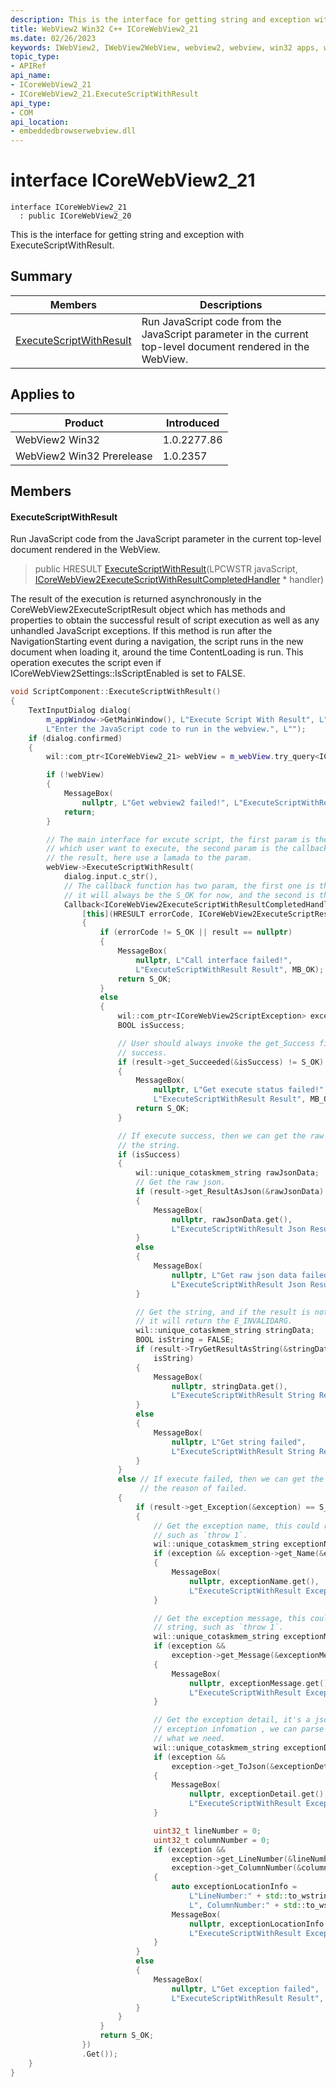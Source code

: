 ```yaml
---
description: This is the interface for getting string and exception with ExecuteScriptWithResult.
title: WebView2 Win32 C++ ICoreWebView2_21
ms.date: 02/26/2023
keywords: IWebView2, IWebView2WebView, webview2, webview, win32 apps, win32, edge, ICoreWebView2, ICoreWebView2Controller, browser control, edge html, ICoreWebView2_21
topic_type: 
- APIRef
api_name:
- ICoreWebView2_21
- ICoreWebView2_21.ExecuteScriptWithResult
api_type:
- COM
api_location:
- embeddedbrowserwebview.dll
---
```


# interface ICoreWebView2_21

```
interface ICoreWebView2_21
  : public ICoreWebView2_20
```

This is the interface for getting string and exception with ExecuteScriptWithResult.

## Summary

 Members                        | Descriptions
--------------------------------|---------------------------------------------
[ExecuteScriptWithResult](#executescriptwithresult) | Run JavaScript code from the JavaScript parameter in the current top-level document rendered in the WebView.

## Applies to

Product                         | Introduced
--------------------------------|---------------------------------------------
WebView2 Win32            |    1.0.2277.86
WebView2 Win32 Prerelease |    1.0.2357

## Members

#### ExecuteScriptWithResult

Run JavaScript code from the JavaScript parameter in the current top-level document rendered in the WebView.

> public HRESULT [ExecuteScriptWithResult](#executescriptwithresult)(LPCWSTR javaScript, [ICoreWebView2ExecuteScriptWithResultCompletedHandler](icorewebview2executescriptwithresultcompletedhandler.md) * handler)

The result of the execution is returned asynchronously in the CoreWebView2ExecuteScriptResult object which has methods and properties to obtain the successful result of script execution as well as any unhandled JavaScript exceptions. If this method is run after the NavigationStarting event during a navigation, the script runs in the new document when loading it, around the time ContentLoading is run. This operation executes the script even if ICoreWebView2Settings::IsScriptEnabled is set to FALSE.

```cpp
void ScriptComponent::ExecuteScriptWithResult()
{
    TextInputDialog dialog(
        m_appWindow->GetMainWindow(), L"Execute Script With Result", L"Enter script code:",
        L"Enter the JavaScript code to run in the webview.", L"");
    if (dialog.confirmed)
    {
        wil::com_ptr<ICoreWebView2_21> webView = m_webView.try_query<ICoreWebView2_21>();

        if (!webView)
        {
            MessageBox(
                nullptr, L"Get webview2 failed!", L"ExecuteScriptWithResult Result", MB_OK);
            return;
        }

        // The main interface for excute script, the first param is the string
        // which user want to execute, the second param is the callback to process
        // the result, here use a lamada to the param.
        webView->ExecuteScriptWithResult(
            dialog.input.c_str(),
            // The callback function has two param, the first one is the status of call.s
            // it will always be the S_OK for now, and the second is the result struct.
            Callback<ICoreWebView2ExecuteScriptWithResultCompletedHandler>(
                [this](HRESULT errorCode, ICoreWebView2ExecuteScriptResult* result) -> HRESULT
                {
                    if (errorCode != S_OK || result == nullptr)
                    {
                        MessageBox(
                            nullptr, L"Call interface failed!",
                            L"ExecuteScriptWithResult Result", MB_OK);
                        return S_OK;
                    }
                    else
                    {
                        wil::com_ptr<ICoreWebView2ScriptException> exception;
                        BOOL isSuccess;

                        // User should always invoke the get_Success firstly to get if execute
                        // success.
                        if (result->get_Succeeded(&isSuccess) != S_OK)
                        {
                            MessageBox(
                                nullptr, L"Get execute status failed!",
                                L"ExecuteScriptWithResult Result", MB_OK);
                            return S_OK;
                        }

                        // If execute success, then we can get the raw json data, and try to get
                        // the string.
                        if (isSuccess)
                        {
                            wil::unique_cotaskmem_string rawJsonData;
                            // Get the raw json.
                            if (result->get_ResultAsJson(&rawJsonData) == S_OK)
                            {
                                MessageBox(
                                    nullptr, rawJsonData.get(),
                                    L"ExecuteScriptWithResult Json Result", MB_OK);
                            }
                            else
                            {
                                MessageBox(
                                    nullptr, L"Get raw json data failed",
                                    L"ExecuteScriptWithResult Json Result", MB_OK);
                            }

                            // Get the string, and if the result is not the string type,
                            // it will return the E_INVALIDARG.
                            wil::unique_cotaskmem_string stringData;
                            BOOL isString = FALSE;
                            if (result->TryGetResultAsString(&stringData, &isString) == S_OK &&
                                isString)
                            {
                                MessageBox(
                                    nullptr, stringData.get(),
                                    L"ExecuteScriptWithResult String Result", MB_OK);
                            }
                            else
                            {
                                MessageBox(
                                    nullptr, L"Get string failed",
                                    L"ExecuteScriptWithResult String Result", MB_OK);
                            }
                        }
                        else // If execute failed, then we can get the exception struct to get
                             // the reason of failed.
                        {
                            if (result->get_Exception(&exception) == S_OK)
                            {
                                // Get the exception name, this could return the empty string,
                                // such as `throw 1`.
                                wil::unique_cotaskmem_string exceptionName;
                                if (exception && exception->get_Name(&exceptionName) == S_OK)
                                {
                                    MessageBox(
                                        nullptr, exceptionName.get(),
                                        L"ExecuteScriptWithResult Exception Name", MB_OK);
                                }

                                // Get the exception message, this could return the empty
                                // string, such as `throw 1`.
                                wil::unique_cotaskmem_string exceptionMessage;
                                if (exception &&
                                    exception->get_Message(&exceptionMessage) == S_OK)
                                {
                                    MessageBox(
                                        nullptr, exceptionMessage.get(),
                                        L"ExecuteScriptWithResult Exception Message", MB_OK);
                                }

                                // Get the exception detail, it's a json struct data with all
                                // exception infomation , we can parse it and get the detail
                                // what we need.
                                wil::unique_cotaskmem_string exceptionDetail;
                                if (exception &&
                                    exception->get_ToJson(&exceptionDetail) == S_OK)
                                {
                                    MessageBox(
                                        nullptr, exceptionDetail.get(),
                                        L"ExecuteScriptWithResult Exception Detail", MB_OK);
                                }

                                uint32_t lineNumber = 0;
                                uint32_t columnNumber = 0;
                                if (exception &&
                                    exception->get_LineNumber(&lineNumber) == S_OK &&
                                    exception->get_ColumnNumber(&columnNumber) == S_OK)
                                {
                                    auto exceptionLocationInfo =
                                        L"LineNumber:" + std::to_wstring(lineNumber) +
                                        L", ColumnNumber:" + std::to_wstring(columnNumber);
                                    MessageBox(
                                        nullptr, exceptionLocationInfo.c_str(),
                                        L"ExecuteScriptWithResult Exception Location", MB_OK);
                                }
                            }
                            else
                            {
                                MessageBox(
                                    nullptr, L"Get exception failed",
                                    L"ExecuteScriptWithResult Result", MB_OK);
                            }
                        }
                    }
                    return S_OK;
                })
                .Get());
    }
}
```

